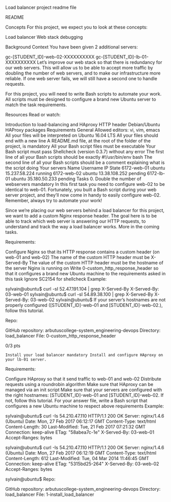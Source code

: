 Load balancer project readme file

README

Concepts For this project, we expect you to look at these concepts:

Load balancer Web stack debugging

Background Context You have been given 2 additional servers:

gc-[STUDENT_ID]-web-02-XXXXXXXXXX gc-[STUDENT_ID]-lb-01-XXXXXXXXXX Let’s improve our web stack so that there is redundancy for our web servers. This will allow us to be able to accept more traffic by doubling the number of web servers, and to make our infrastructure more reliable. If one web server fails, we will still have a second one to handle requests.

For this project, you will need to write Bash scripts to automate your work. All scripts must be designed to configure a brand new Ubuntu server to match the task requirements.

Resources Read or watch:

Introduction to load-balancing and HAproxy HTTP header Debian/Ubuntu HAProxy packages Requirements General Allowed editors: vi, vim, emacs All your files will be interpreted on Ubuntu 16.04 LTS All your files should end with a new line A README.md file, at the root of the folder of the project, is mandatory All your Bash script files must be executable Your Bash script must pass Shellcheck (version 0.3.7) without any error The first line of all your Bash scripts should be exactly #!/usr/bin/env bash The second line of all your Bash scripts should be a comment explaining what is the script doing Your servers Name Username IP State 6172-web-01 ubuntu 15.237.58.224 running 6172-web-02 ubuntu 13.38.108.252 pending 6172-lb-01 ubuntu 35.180.50.233 pending Tasks 0. Double the number of webservers mandatory In this first task you need to configure web-02 to be identical to web-01. Fortunately, you built a Bash script during your web server project, and they’ll now come in handy to easily configure web-02. Remember, always try to automate your work!

Since we’re placing our web servers behind a load balancer for this project, we want to add a custom Nginx response header. The goal here is to be able to track which web server is answering our HTTP requests, to understand and track the way a load balancer works. More in the coming tasks.

Requirements:

Configure Nginx so that its HTTP response contains a custom header (on web-01 and web-02) The name of the custom HTTP header must be X-Served-By The value of the custom HTTP header must be the hostname of the server Nginx is running on Write 0-custom_http_response_header so that it configures a brand new Ubuntu machine to the requirements asked in this task Ignore SC2154 for shellcheck Example:

sylvain@ubuntu$ curl -sI 52.47.191.104 | grep X-Served-By X-Served-By: 03-web-01 sylvain@ubuntu$ curl -sI 54.89.38.100 | grep X-Served-By X-Served-By: 03-web-02 sylvain@ubuntu$ If your server’s hostnames are not properly configured ([STUDENT_ID]-web-01 and [STUDENT_ID]-web-02.), follow this tutorial.

Repo:

GitHub repository: arbutuscollege-system_engineering-devops Directory: load_balancer File: 0-custom_http_response_header

0/3 pts

    Install your load balancer mandatory Install and configure HAproxy on your lb-01 server.

Requirements:

Configure HAproxy so that it send traffic to web-01 and web-02 Distribute requests using a roundrobin algorithm Make sure that HAproxy can be managed via an init script Make sure that your servers are configured with the right hostnames: [STUDENT_ID]-web-01 and [STUDENT_ID]-web-02. If not, follow this tutorial. For your answer file, write a Bash script that configures a new Ubuntu machine to respect above requirements Example:

sylvain@ubuntu$ curl -Is 54.210.47.110 HTTP/1.1 200 OK Server: nginx/1.4.6 (Ubuntu) Date: Mon, 27 Feb 2017 06:12:17 GMT Content-Type: text/html Content-Length: 30 Last-Modified: Tue, 21 Feb 2017 07:21:32 GMT Connection: keep-alive ETag: "58abea7c-1e" X-Served-By: 03-web-01 Accept-Ranges: bytes

sylvain@ubuntu$ curl -Is 54.210.47.110 HTTP/1.1 200 OK Server: nginx/1.4.6 (Ubuntu) Date: Mon, 27 Feb 2017 06:12:19 GMT Content-Type: text/html Content-Length: 612 Last-Modified: Tue, 04 Mar 2014 11:46:45 GMT Connection: keep-alive ETag: "5315bd25-264" X-Served-By: 03-web-02 Accept-Ranges: bytes

sylvain@ubuntu$ Repo:

GitHub repository: arbutuscollege-system_engineering-devops Directory: load_balancer File: 1-install_load_balancer
